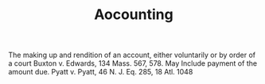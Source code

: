 ---
title: Aocounting
letter: A
permalink: "/definitions/aocounting.html"
body: The making up and rendition of an account, either voluntarily or by order of
  a court Buxton v. Edwards, 134 Mass. 567, 578. May Include payment of the amount
  due. Pyatt v. Pyatt, 46 N. J. Eq. 285, 18 Atl. 1048
published_at: '2018-07-07'
source: Black's Law Dictionary
layout: post
---
